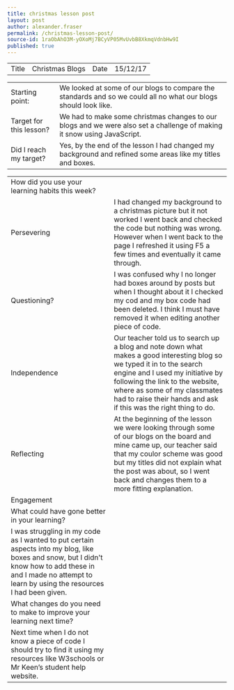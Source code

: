 ```yaml
---
title: christmas lesson post
layout: post
author: alexander.fraser
permalink: /christmas-lesson-post/
source-id: 1raObAhO3M-yOXoMj7BCyVP05MvUvbB8XkmqVdnbHw9I
published: true
---
```

<table>
  <tr>
    <td>Title</td>
    <td>Christmas Blogs</td>
    <td>Date</td>
    <td>15/12/17</td>
  </tr>
</table>


<table>
  <tr>
    <td>Starting point:</td>
    <td>We looked at some of our blogs to compare the standards and so we could all no what our blogs should look like. </td>
  </tr>
  <tr>
    <td>Target for this lesson?</td>
    <td>We had to make some christmas changes to our blogs and we were also set a challenge of making it snow using JavaScript. </td>
  </tr>
  <tr>
    <td>Did I reach my target? </td>
    <td>Yes, by the end of the lesson I had changed my background and refined some areas like my titles and boxes.</td>
  </tr>
</table>


<table>
  <tr>
    <td>How did you use your learning habits this week?</td>
    <td></td>
  </tr>
  <tr>
    <td>Persevering</td>
    <td>I had changed my background to a christmas picture but it not worked I went back and checked the code but nothing was wrong. However when I went back to the page I refreshed it using F5 a few times and eventually it came through.</td>
  </tr>
  <tr>
    <td>Questioning?</td>
    <td>I was confused why I no longer had boxes around by posts but when I thought about it I checked my cod and my box code had been deleted. I think I must have removed it when editing another piece of code.</td>
  </tr>
  <tr>
    <td>Independence</td>
    <td>Our teacher told us to search up a blog and note down what makes a good interesting blog so we typed it in to the search engine and I used my initiative by following the link to the website, where as some of my classmates had to raise their hands and ask if this was the right thing to do.</td>
  </tr>
  <tr>
    <td>Reflecting</td>
    <td>At the beginning of the lesson we were looking through some of our blogs on the board and mine came up, our teacher said that my coulor scheme was good but my titles did not explain what the post was about, so I went back and changes them to a more fitting explanation.</td>
  </tr>
  <tr>
    <td>Engagement</td>
    <td></td>
  </tr>
  <tr>
    <td>What could have gone better in your learning?</td>
    <td></td>
  </tr>
  <tr>
    <td>I was struggling in my code as I wanted to put certain aspects into my blog, like boxes and snow, but I didn't know how to add these in and I made no attempt to learn by using the resources I had been given. </td>
    <td></td>
  </tr>
  <tr>
    <td>What changes do you need to make to improve your learning next time?</td>
    <td></td>
  </tr>
  <tr>
    <td>Next time when I do not know a piece of code I should try to find it using my resources like W3schools or Mr Keen’s student help website.</td>
    <td></td>
  </tr>
</table>


